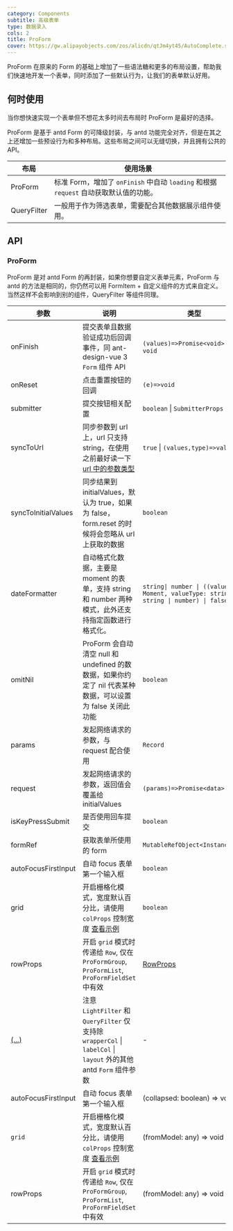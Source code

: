```yaml
---
category: Components
subtitle: 高级表单
type: 数据录入
cols: 2
title: ProForm
cover: https://gw.alipayobjects.com/zos/alicdn/qtJm4yt45/AutoComplete.svg
---
```


ProForm 在原来的 Form 的基础上增加了一些语法糖和更多的布局设置，帮助我们快速地开发一个表单，同时添加了一些默认行为，让我们的表单默认好用。

## 何时使用

当你想快速实现一个表单但不想花太多时间去布局时 ProForm 是最好的选择。

ProForm 是基于 antd Form 的可降级封装，与 antd 功能完全对齐，但是在其之上还增加一些预设行为和多种布局。这些布局之间可以无缝切换，并且拥有公共的 API。

| **布局**              | **使用场景**                                                     |
| --------------------- | ------------------------------------------------------------ |
| ProForm               | 标准 Form，增加了 `onFinish` 中自动 `loading` 和根据 `request` 自动获取默认值的功能。 |
| QueryFilter           | 一般用于作为筛选表单，需要配合其他数据展示组件使用。         |

## API

### ProForm

ProForm 是对 antd Form 的再封装，如果你想要自定义表单元素，ProForm 与 antd 的方法是相同的，你仍然可以用 FormItem + 自定义组件的方式来自定义。当然这样不会影响到别的组件，QueryFilter 等组件同理。

| 参数 | 说明 | 类型 | 默认值 |
| --- | --- | --- | --- |
| onFinish | 提交表单且数据验证成功后回调事件，同 ant-design-vue 3 `Form` 组件 API | `(values)=>Promise<void> ｜ void` | - |
| onReset | 点击重置按钮的回调 | `(e)=>void` | - |
| submitter | 提交按钮相关配置 | `boolean` \| `SubmitterProps` | `true` |
| syncToUrl | 同步参数到 url 上，url 只支持 string，在使用之前最好读一下[url 中的参数类型](https://developer.mozilla.org/en-US/docs/Web/API/URLSearchParams) | `true` \| `(values,type)=>values` | - |
| syncToInitialValues | 同步结果到 initialValues，默认为 true，如果为 false，form.reset 的时候将会忽略从 url 上获取的数据 | `boolean` | `true` |
| dateFormatter | 自动格式化数据，主要是 moment 的表单，支持 string 和 number 两种模式，此外还支持指定函数进行格式化。 | `string\| number \| ((value: Moment, valueType: string) => string \| number) \| false` | `string` |
| omitNil | ProForm 会自动清空 null 和 undefined 的数数据，如果你约定了 nil 代表某种数据，可以设置为 false 关闭此功能 | `boolean` | `true` |
| params | 发起网络请求的参数，与 request 配合使用 | `Record` | - |
| request | 发起网络请求的参数，返回值会覆盖给 initialValues | `(params)=>Promise<data>` | - |
| isKeyPressSubmit | 是否使用回车提交 | `boolean` | - |
| formRef | 获取表单所使用的 form | `MutableRefObject<Instance<T>>` | - |
| autoFocusFirstInput | 自动 focus 表单第一个输入框 | `boolean` | `true` |
| grid | 开启栅格化模式，宽度默认百分比，请使用 `colProps` 控制宽度 [查看示例](/components/form#栅格化布局) | `boolean` | - |
| rowProps | 开启 `grid` 模式时传递给 `Row`, 仅在`ProFormGroup`, `ProFormList`, `ProFormFieldSet` 中有效 | [RowProps](https://ant.design/components/grid/#Row) | { gutter: 8 } |
| [(...)](https://ant.design/components/form-cn/) | 注意 `LightFilter` 和 `QueryFilter` 仅支持除 `wrapperCol` \| `labelCol` \| `layout` 外的其他 antd `Form` 组件参数 | - | - |                   | SubmitterProps               | undefined |
| autoFocusFirstInput | 自动 focus 表单第一个输入框                                  | (collapsed: boolean) => void | undefined |
| `grid`              | 开启栅格化模式，宽度默认百分比，请使用 `colProps` 控制宽度 [查看示例](https://procomponents.ant.design/components/form#栅格化布局) | (fromModel: any) => void     | undefined |
| rowProps            | 开启 `grid` 模式时传递给 `Row`, 仅在`ProFormGroup`, `ProFormList`, `ProFormFieldSet` 中有效 | (fromModel: any) => void     | undefined |
